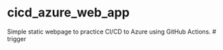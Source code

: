 # cicd_azure_web_app
Simple static webpage to practice CI/CD to Azure using GitHub Actions.
#   t r i g g e r  
 